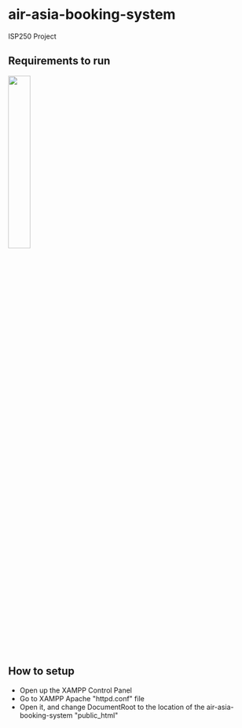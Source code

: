 # air-asia-booking-system
 ISP250 Project

## Requirements to run
<img src="https://upload.wikimedia.org/wikipedia/en/thumb/7/78/XAMPP_logo.svg/1200px-XAMPP_logo.svg.png" width="30%">

## How to setup
- Open up the XAMPP Control Panel
- Go to XAMPP Apache "httpd.conf" file
- Open it, and change DocumentRoot to the location of the air-asia-booking-system "public_html"